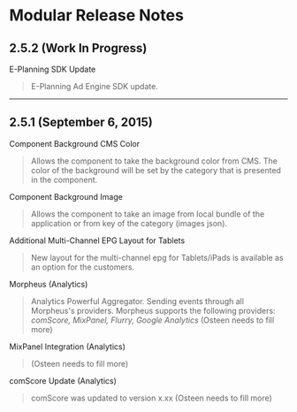 # Modular Release Notes

## 2.5.2 (Work In Progress)

E-Planning SDK Update
> E-Planning Ad Engine SDK update.

***

## 2.5.1 (September 6, 2015)

Component Background CMS Color
> Allows the component to take the background color from CMS. The color of the background will be set by the category that is presented in the component.

Component Background Image
> Allows the component to take an image from local bundle of the application or from key of the category (images json).

Additional Multi-Channel EPG Layout for Tablets
> New layout for the multi-channel epg for Tablets/iPads is available as an option for the customers.


Morpheus (Analytics)
> Analytics Powerful Aggregator.
> Sending events through all Morpheus's providers.
> Morpheus supports the following providers:
> *comScore, MixPanel, Flurry, Google Analytics*
> (Osteen needs to fill more)

MixPanel Integration (Analytics)
> (Osteen needs to fill more)

comScore Update (Analytics)
> comScore was updated to version x.xx
> (Osteen needs to fill more)